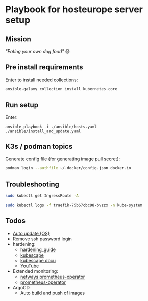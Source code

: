 Playbook for hosteurope server setup
====================================

Mission
-------

*"Eating your own dog food"* :sweat_smile:


Pre install requirements
------------------------

Enter to install needed collections:


```bash
ansible-galaxy collection install kubernetes.core
```


Run setup
---------

Enter:

```
ansible-playbook -i ./ansible/hosts.yaml ./ansible/install_and_update.yaml
```


K3s / podman topics
-------------------

Generate config file (for generating image pull secret):

```bash
podman login --authfile ~/.docker/config.json docker.io
```


Troubleshooting
---------------

```bash
sudo kubectl get IngressRoute -A
```

```bash
sudo kubectl logs -f traefik-75b67cbc98-bvzzx -n kube-system
```


Todos
-----

- [Auto update (OS)](https://linoxide.com/enable-automatic-updates-on-ubuntu-20-04/)
- Remove ssh password login
- hardening: 
  - [hardening_guide](https://rancher.com/docs/k3s/latest/en/security/hardening_guide/)
  - [kubescape](https://github.com/armosec/kubescape)
  - [kubescape docu](https://hub.armo.cloud/docs)
  - [YouTube](https://www.youtube.com/watch?v=ZATGiDIDBQk)
- Extended monitoring:
  - [netways prometheus-operator](https://nws.netways.de/de/tutorials/monitoring-kubernetes-mit-prometheus/)
  - [prometheus-operator](https://sysdig.com/blog/kubernetes-monitoring-prometheus-operator-part3/)
- ArgoCD
  - Auto build and push of images
  